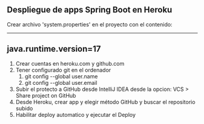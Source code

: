 ## Despliegue de apps Spring Boot en Heroku

Crear archivo 'system.properties' en el proyecto con el contenido:

---
java.runtime.version=17
---

1. Crear cuentas en heroku.com y github.com
2. Tener configurado git en el ordenador
   1. git config --global user.name
   2. git config --global user.email
3. Subir el protecto a GitHub desde IntelliJ IDEA desde la opcion: VCS > Share project on GitHub
4. Desde Heroku, crear app y elegir método GitHub y buscar el repositorio subido
5. Habilitar deploy automatico y ejecutar el Deploy